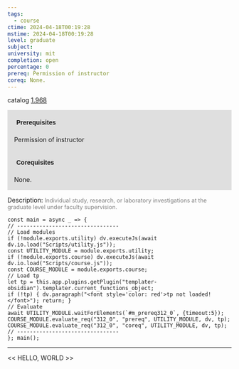 ```yaml
---
tags:
  - course
ctime: 2024-04-18T00:19:28
mstime: 2024-04-18T00:19:28
level: graduate
subject: 
university: mit
completion: open
percentage: 0
prereq: Permission of instructor
coreq: None.
---
```


catalog [1.968](http://student.mit.edu/catalog/m1c.html#1.968)

<span style="display: block; padding: 15px; background-color: rgb(100, 100, 100, 0.2);"><font id="m_prereq312_0" style="display: block; font-family: Arial, sans-serif; font-weight: bold; padding: 5px">Prerequisites</font><br><span id="prereq312_0">Permission of instructor</span></span>
<span style="display: block; padding: 15px; background-color: rgb(100, 100, 100, 0.2);"><font id="m_coreq312_0" style="display: block; font-family: Arial, sans-serif; font-weight: bold; padding: 5px">Corequisites</font><br><span id="coreq312_0">None.</span></span>

<font style="">Description:</font>
<font style="color: grey; font-size: 0.8rem;">Individual study, research, or laboratory investigations at the graduate level under faculty supervision.</font>

```dataviewjs
const main = async _ => {
// --------------------------------
// Load modules
if (!module.exports.utility) dv.executeJs(await dv.io.load("Scripts/utility.js"));
const UTILITY_MODULE = module.exports.utility;
if (!module.exports.course) dv.executeJs(await dv.io.load("Scripts/course.js"));
const COURSE_MODULE = module.exports.course;
// Load tp
let tp = this.app.plugins.getPlugin("templater-obsidian").templater.current_functions_object;
if (!tp) { dv.paragraph("<font style='color: red'>tp not loaded!</font>"); return; }
// Evaluate
await UTILITY_MODULE.waitForElements(`#m_prereq312_0`, {timeout:5});
COURSE_MODULE.evaluate_req("312_0", "prereq", UTILITY_MODULE, dv, tp);
COURSE_MODULE.evaluate_req("312_0", "coreq", UTILITY_MODULE, dv, tp);
// --------------------------------
}; main();
```

---

<< HELLO, WORLD >>
